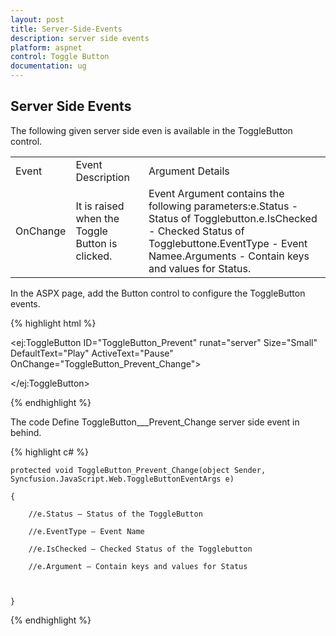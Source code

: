```yaml
---
layout: post
title: Server-Side-Events
description: server side events
platform: aspnet
control: Toggle Button
documentation: ug
---
```


## Server Side Events

The following given server side even is available in the ToggleButton control.

<table>
<tr>
<td>
Event</td><td>
Event Description</td><td>
Argument Details</td></tr>
<tr>
<td>
OnChange</td><td>
It is raised when the Toggle Button is clicked.</td><td>
Event Argument contains the following parameters:e.Status - Status of Togglebutton.e.IsChecked - Checked Status of Togglebuttone.EventType - Event Namee.Arguments - Contain keys and values for Status.</td></tr>
</table>


 In the ASPX page, add the Button control to configure the ToggleButton events.

{% highlight html %}

<ej:ToggleButton ID="ToggleButton_Prevent" runat="server" Size="Small" DefaultText="Play" ActiveText="Pause" OnChange="ToggleButton_Prevent_Change">

</ej:ToggleButton>





{% endhighlight %}

The code Define ToggleButton___Prevent_Change server side event in behind.

{% highlight c# %}

    protected void ToggleButton_Prevent_Change(object Sender, Syncfusion.JavaScript.Web.ToggleButtonEventArgs e)

    {

        //e.Status – Status of the ToggleButton

        //e.EventType – Event Name

        //e.IsChecked – Checked Status of the Togglebutton

        //e.Argument – Contain keys and values for Status



    }



{% endhighlight %}







